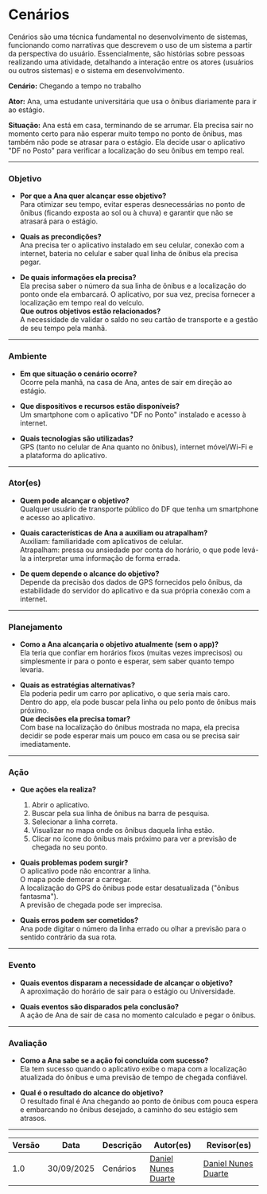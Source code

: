 # Cenários

Cenários são uma técnica fundamental no desenvolvimento de sistemas, funcionando como narrativas que descrevem o uso de um sistema a partir da perspectiva do usuário. Essencialmente, são histórias sobre pessoas realizando uma atividade, detalhando a interação entre os atores (usuários ou outros sistemas) e o sistema em desenvolvimento.

**Cenário:** Chegando a tempo no trabalho

**Ator:** Ana, uma estudante universitária que usa o ônibus diariamente para ir ao estágio.

**Situação:** Ana está em casa, terminando de se arrumar. Ela precisa sair no momento certo para não esperar muito tempo no ponto de ônibus, mas também não pode se atrasar para o estágio. Ela decide usar o aplicativo "DF no Posto" para verificar a localização do seu ônibus em tempo real.

---
### Objetivo

- **Por que a Ana quer alcançar esse objetivo?**  
  Para otimizar seu tempo, evitar esperas desnecessárias no ponto de ônibus (ficando exposta ao sol ou à chuva) e garantir que não se atrasará para o estágio.

- **Quais as precondições?**  
  Ana precisa ter o aplicativo instalado em seu celular, conexão com a internet, bateria no celular e saber qual linha de ônibus ela precisa pegar.

- **De quais informações ela precisa?**  
  Ela precisa saber o número da sua linha de ônibus e a localização do ponto onde ela embarcará. O aplicativo, por sua vez, precisa fornecer a localização em tempo real do veículo.  
  **Que outros objetivos estão relacionados?**  
  A necessidade de validar o saldo no seu cartão de transporte e a gestão de seu tempo pela manhã.

---

### Ambiente

- **Em que situação o cenário ocorre?**  
  Ocorre pela manhã, na casa de Ana, antes de sair em direção ao estágio.

- **Que dispositivos e recursos estão disponíveis?**  
  Um smartphone com o aplicativo "DF no Ponto" instalado e acesso à internet.

- **Quais tecnologias são utilizadas?**  
  GPS (tanto no celular de Ana quanto no ônibus), internet móvel/Wi-Fi e a plataforma do aplicativo.

---

### Ator(es)

- **Quem pode alcançar o objetivo?**  
  Qualquer usuário de transporte público do DF que tenha um smartphone e acesso ao aplicativo.

- **Quais características de Ana a auxiliam ou atrapalham?**  
  Auxiliam: familiaridade com aplicativos de celular.  
  Atrapalham: pressa ou ansiedade por conta do horário, o que pode levá-la a interpretar uma informação de forma errada.

- **De quem depende o alcance do objetivo?**  
  Depende da precisão dos dados de GPS fornecidos pelo ônibus, da estabilidade do servidor do aplicativo e da sua própria conexão com a internet.

---

### Planejamento

- **Como a Ana alcançaria o objetivo atualmente (sem o app)?**  
  Ela teria que confiar em horários fixos (muitas vezes imprecisos) ou simplesmente ir para o ponto e esperar, sem saber quanto tempo levaria.

- **Quais as estratégias alternativas?**  
  Ela poderia pedir um carro por aplicativo, o que seria mais caro.  
  Dentro do app, ela pode buscar pela linha ou pelo ponto de ônibus mais próximo.  
  **Que decisões ela precisa tomar?**  
  Com base na localização do ônibus mostrada no mapa, ela precisa decidir se pode esperar mais um pouco em casa ou se precisa sair imediatamente.

---

### Ação

- **Que ações ela realiza?**  
  1. Abrir o aplicativo.  
  2. Buscar pela sua linha de ônibus na barra de pesquisa.  
  3. Selecionar a linha correta.  
  4. Visualizar no mapa onde os ônibus daquela linha estão.  
  5. Clicar no ícone do ônibus mais próximo para ver a previsão de chegada no seu ponto.

- **Quais problemas podem surgir?**  
  O aplicativo pode não encontrar a linha.  
  O mapa pode demorar a carregar.  
  A localização do GPS do ônibus pode estar desatualizada ("ônibus fantasma").  
  A previsão de chegada pode ser imprecisa.

- **Quais erros podem ser cometidos?**  
  Ana pode digitar o número da linha errado ou olhar a previsão para o sentido contrário da sua rota.

---

### Evento

- **Quais eventos disparam a necessidade de alcançar o objetivo?**  
  A aproximação do horário de sair para o estágio ou Universidade.

- **Quais eventos são disparados pela conclusão?**  
  A ação de Ana de sair de casa no momento calculado e pegar o ônibus.

---

### Avaliação

- **Como a Ana sabe se a ação foi concluída com sucesso?**  
  Ela tem sucesso quando o aplicativo exibe o mapa com a localização atualizada do ônibus e uma previsão de tempo de chegada confiável.

- **Qual é o resultado do alcance do objetivo?**  
  O resultado final é Ana chegando ao ponto de ônibus com pouca espera e embarcando no ônibus desejado, a caminho do seu estágio sem atrasos.

---
| **Versão** | **Data**     | **Descrição**             | **Autor(es)**           | **Revisor(es)**         |
|------------|--------------|----------------------------|--------------------------|--------------------------|
| 1.0        | 30/09/2025   | Cenários  | [Daniel Nunes Duarte](https://github.com/DanNunes777)  | [Daniel Nunes Duarte](https://github.com/DanNunes777)   |
